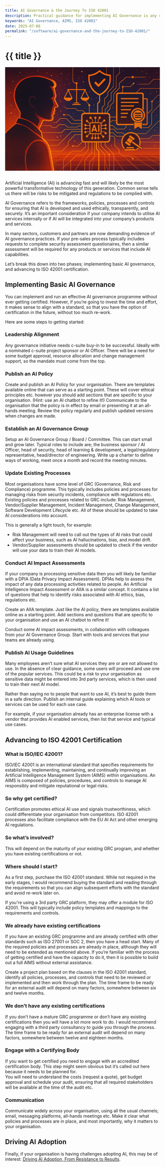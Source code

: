 ```yaml
---
title: AI Governance & the Journey To ISO 42001
description: Practical guidance for implementing AI Governance is any company.
keywords: "AI Governance, AIMS, ISO 42001"
date: 2025-07-08
permalink: "/software/ai-governance-and-the-journey-to-ISO-42001/"
---
```


# {{ title }} 

<img src="/content-software/images/ai-governance.webp" alt="AI Governance" class="article-image-primary" style="max-width: 100%; margin-bottom: 1em; float:none; padding:0;" />

Artificial Intelligence (AI) is advancing fast and will likely be the most powerful transformative technology of this generation. Common sense tells us there will be risks to be mitigated and regulations to be complied with.

AI Governance refers to the frameworks, policies, processes and controls for ensuring that AI is developed and used ethically, transparently, and securely. It’s an important consideration if your company intends to utilise AI services internally or if AI will be integrated into your company’s products and services. 

In many sectors, customers and partners are now demanding evidence of AI governance practices. If your pre-sales process typically includes requests to complete security assessment questionaires, then a similar assessment will be required for any products or services that include AI capabilities.

Let’s break this down into two phases; implementing basic AI governance, and advancing to ISO 42001 certification.

<div id="toc" class="table-of-contents"></div>

## Implementing Basic AI Governance

You can implement and run an effective AI governance programme without ever getting certified. However, if you’re going to invest the time and effort, it makes sense to align with a standard, so that you have the option of certification in the future, without too much re-work. 

Here are some steps to getting started:

### Leadership Alignment

Any governance initiative needs c-suite buy-in to be successful. Ideally with a nominated c-suite project sponsor or AI Officer. There will be a need for some budget approval, resource allocation and change management support, so the mandate must come from the top.

### Publish an AI Policy

Create and publish an AI Policy for your organisation. There are templates available online that can serve as a starting point. These will cover ethical principles etc. however you should add sections that are specific to your organisation. (Hint: use an AI chatbot to refine it\!)  Communicate to the organisation that the policy is in effect by email or presenting it at an all-hands meeting. Review the policy regularly and publish updated versions when changes are made.

### Establish an AI Governance Group

Setup an AI Governance Group / Board / Committee. This can start small and grow later. Typical roles to include are; the business sponsor / AI Officer, head of security, head of learning & development, a legal/regulatory representative, head/director of engineering. Write up a charter to define ways of working, meet once a month and record the meeting minutes.

### Update Existing Processes

Most organisations have some level of GRC (Governance, Risk and Compliance) programme. This typically includes policies and processes for managing risks from security incidents, compliance with regulations etc. Existing policies and processes related to GRC include: Risk Management, Vendor/Supplier Management, Incident Management, Change Management, Software Development Lifecycle etc.
All of these should be updated to take AI considerations into account. 

This is generally a light touch, for example:

* Risk Management will need to call out the types of AI risks that could affect your business, such as AI hallucinations, bias, and model drift.   
* Vendor/Supplier assessments should be updated to check if the vendor will use your data to train their AI models.

### Conduct AI Impact Assessments

If your company is processing sensitive data then you will likely be familiar with a DPIA (Data Privacy Impact Assessment). DPIAs help to assess the impact of any data processing activities related to people. An Artificial Intelligence Impact Assessment or AIIA is a similar concept. It contains a list of questions that help to identify risks associated with AI ethics, bias, regulations etc.

Create an AIIA template. Just like the AI policy, there are templates available online as a starting point. Add sections and questions that are specific to your organisation and use an AI chatbot to refine it\!

Conduct some AI impact assessments, in collaboration with colleagues from your AI Governance Group. Start with tools and services that your teams are already using. 

### Publish AI Usage Guidelines

Many employees aren’t sure what AI services they are or are not allowed to use. In the absence of clear guidance, some users will proceed and use one of the popular services. This could be a risk to your organisation as sensitive data might be entered into 3rd party services, which is then used to train their next AI model.

Rather than saying no to people that want to use AI, it’s best to guide them in a safe direction. Publish an internal guide explaining which AI tools or services can be used for each use case.

For example, if your organisation already has an enterprise license with a vendor that provides AI enabled services, then list that service and typical use cases.


## Advancing to ISO 42001 Certification

### What is ISO/IEC 42001?

ISO/IEC 42001 is an international standard that specifies requirements for establishing, implementing, maintaining, and continually improving an Artificial Intelligence Management System (AIMS) within organisations. An AIMS is composed of policies, procedures, and controls to manage AI responsibly and mitigate reputational or legal risks.

### So why get certified?

Certification promotes ethical AI use and signals trustworthiness, which could differentiate your organisation from competitors. ISO 42001 processes also facilitate compliance with the EU AI Act and other emerging AI regulations.

### So what’s involved?

This will depend on the maturity of your existing GRC program, and whether you have existing certifications or not. 

### Where should I start?

As a first step, purchase the ISO 42001 standard. While not required in the early stages, I would recommend buying the standard and reading through the requirements so that you can align subsequent efforts with the standard and avoid re-work later on.

If you're using a 3rd party GRC platform, they may offer a module for ISO 42001. This will typically include policy templates and mappings to the requirements and controls. 

### We already have existing certifications

If you have an existing GRC programme and are already certified with other standards such as ISO 27001 or SOC 2, then you have a head start. Many of the required policies and processes are already in place, although they will need to be extended as mentioned above. If you’re familiar with the process of getting certified and have the capacity to do it, then it is possible to build out a full AIMS without external assistance. 

Create a project plan based on the clauses in the ISO 42001 standard, identify all policies, processes, and controls that need to be reviewed or implemented and then work through the plan. The time frame to be ready for an external audit will depend on many factors, somewhere between six and twelve months. 

### We don’t have any existing certifications

If you don’t have a mature GRC programme or don’t have any existing certifications then you will have a lot more work to do. I would recommend engaging with a third party consultancy to guide you through the process. The time frame to be ready for an external audit will depend on many factors, somewhere between twelve and eighteen months. 

### Engage with a Certifying Body

If you want to get certified you need to engage with an accredited certification body. This step might seem obvious but it’s called out here because it needs to be planned for.  
You will need to understand the costs (request a quote), get budget approval and schedule your audit, ensuring that all required stakeholders will be available at the time of the audit etc.

### Communication

Communicate widely across your organisation, using all the usual channels; email, messaging platforms, all-hands meetings etc. Make it clear what policies and processes are in place, and most importantly, why it matters to your organisation.

## Driving AI Adoption

Finally, if your organisation is having challenges adopting AI, this may be of interest:  [Driving AI Adoption, From Resistance to Results](/software/driving-ai-adoption-from-resistance-to-results/).


<div id="comments" class="comments"></div>